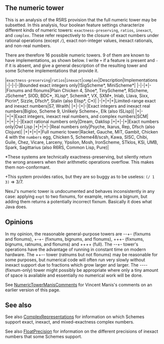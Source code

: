 ## The numeric tower

This is an analysis of the R5RS provision that the full numeric tower may be subsetted.  In this analysis, four boolean feature settings characterize different kinds of numeric towers: `exactness-preserving`, `ratios`, `inexact`, and `complex`.  These refer respectively to the closure of exact numbers under rational operations (except `/`), exact non-integer values, inexact rationals, and non-real numbers.

There are therefore 16 possible numeric towers.  9 of them are known to have implementations, as shown below.  I write `+` if a feature is present and `-` if it is absent, and give a general description of the resulting tower and some Scheme implementations that provide it.

|`exactness-preserving`|`ratios`|`inexact`|`complex`|Description|Implementations
|-|-|-|-|Bounded exact integers only|!SigScheme*, MiniScheme*|
|-|-|+|-|Fixnums and flonums|Plain Chicken 4, Shoe*, TinyScheme*, RScheme, JScheme*, SIOD, BDC*, XLisp*, Schemik*, VX, SXM*, Inlab, Llava, Sixx, Picrin*, Sizzle, Dfsch*, Stalin (also Elisp*, C*)|
|-|+|+|+|Limited-range exact and inexact numbers|S7, Wraith|
|+|-|+|-|Exact integers and inexact real numbers|Bigloo, Scheme 9, Unlikely Scheme+, Elk (also ISLisp)|
|+|-|+|+|Exact integers, inexact real numbers, and complex numbers|SCM|
|+|+|-|-|Exact rational numbers only|Dream, Oaklisp
|+|+|-|+|Exact numbers only|Owl Lisp
|+|+|+|-|Real numbers only|Psyche, Ikarus, Rep, Dfsch (also Clojure)|
|+|+|+|+|Full numeric tower|Racket, Gauche, MIT, Gambit, Chicken 4 with the `numbers` egg, Chicken 5, Scheme48/scsh, Kawa, SISC, Chibi, Guile, Chez, Vicare, Larceny, Ypsilon, Mosh, IronScheme, STklos, KSi, UMB, Spark, Sagittarius (also R6RS, Common Lisp, Pure)|

*These systems are technically exactness-preserving, but silently return the wrong answers when their arithmetic operations overflow.  This makes them non-conformant.

+This system provides ratios, but they are so buggy as to be useless:  `(/ 1 3)` => 3/7.


NexJ's numeric tower is undocumented and behaves inconsistently in any case:  applying `expt` to two fixnums, for example, returns a bignum, but adding them returns a potentially incorrect fixnum.  Basically it does what Java does.

## Opinions

In my opinion, the reasonable general-purpose towers are --+- (fixnums and flonums), +-+- (fixnums, bignums, and flonums), +++- (fixnums, bignums, ratnums, and flonums) and ++++ (full).  The --+- tower's operations have the advantage of running in constant time on modern hardware.  The ++-- tower (ratnums but not flonums) may be reasonable for some purposes, but numerical code will often run very slowly without inexact support due to fractions which grow larger and larger. The ---- (fixnum-only) tower might possibly be appropriate where only a tiny amount of space is available and essentially no numerical work will be done.

See [NumericTowerManisComments](NumericTowerManisComments.md) for Vincent Manis's comments on an earlier version of this page.

## See also

See also [ComplexRepresentations](ComplexRepresentations.md) for information on which Schemes support exact, inexact, and mixed-exactness complex numbers.

See also [FloatPrecision](FloatPrecision.md) for information on the different precisions of inexact numbers that some Schemes support.
